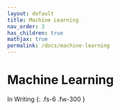 ```yaml
---
layout: default
title: Machine Learning
nav_order: 3
has_children: true
mathjax: true
permalink: /docs/machine-learning
---
```


# Machine Learning

In Writing
{: .fs-6 .fw-300 }
